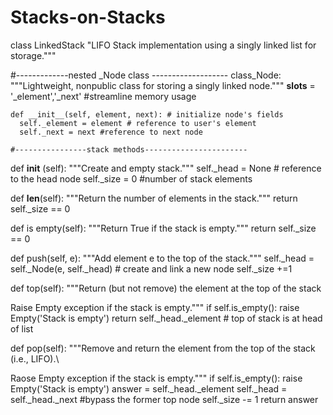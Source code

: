 # Stacks-on-Stacks

class LinkedStack
  "LIFO Stack implementation using a singly linked list for storage."""
  
  #-------------nested _Node class -------------------
  class_Node:
    """Lightweight, nonpublic class for storing a singly linked node."""
    __slots__ = '_element','_next'  #streamline memory usage
    
    def __init__(self, element, next): # initialize node's fields
      self._element = element # reference to user's element
      self._next = next #reference to next node
      
    #----------------stack methods-----------------------
def __init__ (self):
  """Create and empty stack."""
  self._head = None # reference to the head node
  self._size = 0 #number of stack elements

def __len__(self):
  """Return the number of elements in the stack."""
  return self._size == 0
  
def is empty(self):
  """Return True if the stack is empty."""
  return self._size == 0
  
def push(self, e):
  """Add element e to the top of the stack."""
  self._head = self._Node(e, self._head) # create and link a new node
  self._size +=1
  
def top(self):
  """Return (but not remove) the element at the top of the stack 
  
  Raise Empty exception if the stack is empty."""
  if self.is_empty():
    raise Empty('Stack is empty')
  return self._head._element # top of stack is at head of list
  
def pop(self):
  """Remove and return the element from the top of the stack (i.e., LIFO).\
  
  Raose Empty exception if the stack is empty."""
  if self.is_empty():
    raise Empty('Stack is empty')
  answer = self._head._element 
  self._head = self._head._next #bypass the former top node
  self._size -= 1
  return answer
